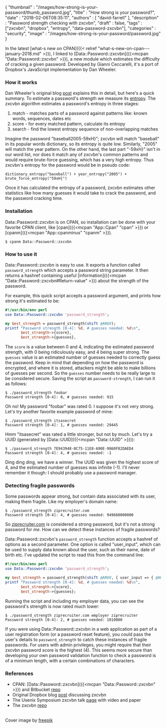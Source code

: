 {
   "thumbnail" : "/images/how-strong-is-your-password/thumb_password.jpg",
   "title" : "How strong is your password?",
   "date" : "2018-02-06T08:35:11",
   "authors" : [
      "david-farrell"
   ],
   "description" : "Password strength checking with zxcvbn",
   "draft" : false,
   "tags" : ["zxcvbn", "dropbox", "entropy", "data-password-zxcvbn"],
   "categories" : "security",
   "image" : "/images/how-strong-is-your-password/password.jpg"
}

In the latest [what-s new on CPAN]({{< relref "what-s-new-on-cpan---january-2018.md" >}}), I linked to [Data::Password::zxcvbn]({{<mcpan "Data::Password::zxcvbn" >}}), a new module which estimates the difficulty of cracking a given password. Developed by Gianni Ceccarelli, it's a port of Dropbox's JavaScript implementation by Dan Wheeler.

### How it works

Dan Wheeler's original blog [post](https://blogs.dropbox.com/tech/2012/04/zxcvbn-realistic-password-strength-estimation/) explains this in detail, but here's a quick summary. To estimate a password's strength we measure its [entropy](https://en.wikipedia.org/wiki/Password_strength#Entropy_as_a_measure_of_password_strength). The zxcvbn algorithm estimates a password's entropy in three stages:

1. match - matches parts of a password against patterns like: known words, sequences, dates etc
2. score - for every matched pattern, calculate its entropy
3. search - find the lowest entropy sequence of non-overlapping matches

Imagine the password "baseball2005-59xH}"; zxcvbn will match "baseball" in its popular words dictionary, so its entropy is quite low. Similarly, "2005" will match the year pattern. On the other hand, the last part "-59xH}" isn't in our word list, nor does it match any of zxcvbn's common patterns and would require brute-force guessing, which has a very high entropy. Thus zxcvbn's entropy for the password would be in pseudo code:

    dictionary_entropy("baseball") + year_entropy("2005") + brute_force_entropy("59xH{")

Once it has calculated the entropy of a password, zxcvbn estimates other statistics like how many guesses it would take to crack the password, and the password cracking time.

### Installation

Data::Password::zxcvbn is on CPAN, so installation can be done with your favorite CPAN client, like [cpan]({{<mcpan "App::Cpan" "cpan" >}}) or [cpanm]({{<mcpan "App::cpanminus" "cpanm" >}}).

    $ cpanm Data::Password::zxcvbn

### How to use it

Data::Password::zxcvbn is easy to use. It exports a function called `password_strength` which accepts a password string parameter. It then returns a hashref containing useful [information]({{<mcpan "Data::Password::zxcvbn#Return-value" >}}) about the strength of the password.

For example, this quick script accepts a password argument, and prints how strong it's estimated to be:

```perl
#!/usr/bin/env perl
use Data::Password::zxcvbn 'password_strength';

my $est_strength = password_strength(shift @ARGV);
printf "Password strength [0-4]: %d, # guesses needed: %d\n",
       $est_strength->{score},
       $est_strength->{guesses},
```

The `score` is a value between 0 and 4, indicating the estimated password strength, with 0 being ridiculously easy, and 4 being super strong. The `guesses` value is an estimated number of guesses needed to correctly guess the password. Keep in mind that depending on how the password is encrypted, and where it is stored, attackers might be able to make billions of guesses per second. So the `guesses` number needs to be really large to be considered secure. Saving the script as `password-strength`, I can run it as follows:

    $ ./password_strength foobar
    Password strength [0-4]: 0, # guesses needed: 915

Oh no! My password "foobar" was rated 0. I suppose it's not very strong. Let's try another favorite example password of mine:

    $ ./password_strength itsasecret
    Password strength [0-4]: 1, # guesses needed: 29445

Hmm "itsasecret" was rated a little stronger, but not by much. Let's try a UUID (generated by [Data::UUID]({{<mcpan "Data::UUID" >}})):

    $ ./password_strength 7E943948-0C75-11E8-A90E-9860F82DAED4
    Password strength [0-4]: 4, # guesses needed: -1

Ding ding ding, we have a winner. The UUID was given the highest score of 4, and the estimated number of guesses was infinite (-1). I'll never remember it though: I should probably use a password manager.


### Detecting fragile passwords

Some passwords appear strong, but contain data associated with its user, making them fragile. Like my employer's domain name:

    $ ./password_strength ziprecruiter.com
    Password strength [0-4]: 4, # guesses needed: 949660000000

So [ziprecruiter.com](https://ziprecruiter.com) is considered a strong password, but it's not a strong password for _me_. How can we detect these instances of fragile passwords?

Data::Password::zxcvbn's `password_strength` function accepts a hashref of options as a second parameter. One option is called "user_input", which can be used to supply data known about the user, such as their name, date of birth etc. I've updated the script to read this from the command line:

```perl
#!/usr/bin/env perl
use Data::Password::zxcvbn 'password_strength';

my $est_strength = password_strength(shift @ARGV, { user_input => { @ARGV }});
printf "Password strength [0-4]: %d, # guesses needed: %d\n",
       $est_strength->{score},
       $est_strength->{guesses};
```

Running the script and including my employer data, you can see the password's strength is now rated much lower:

    $ ./password_strength ziprecruiter.com employer ziprecruiter
    Password strength [0-4]: 2, # guesses needed: 1010000

If you were using Data::Password::zxcvbn in a web application as part of a user registration form (or a password reset feature), you could pass the user's details to `password_strength` to catch these instances of fragile passwords. For users with admin privileges, you might require that their zxcvbn password score is the highest (4). This seems more secure than developing your own password validation function to check a password is of a minimum length, with a certain combinations of characters.

### References

* CPAN: [Data::Password::zxcvbn]({{<mcpan "Data::Password::zxcvbn" >}}) and Bitbucket [repo](https://bitbucket.org/broadbean/p5-data-password-zxcvbn/)
* Original Dropbox blog [post](https://blogs.dropbox.com/tech/2012/04/zxcvbn-realistic-password-strength-estimation/) discussing zxcvbn
* The Usenix Symposium zxcvbn talk [page](https://www.usenix.org/conference/usenixsecurity16/technical-sessions/presentation/wheeler) with video and paper
* The zxcvbn [repo](https://github.com/dropbox/zxcvbn)

\
Cover image by [freepik](https://www.freepik.com/free-vector/red-lock-with-password_715015.htm)
